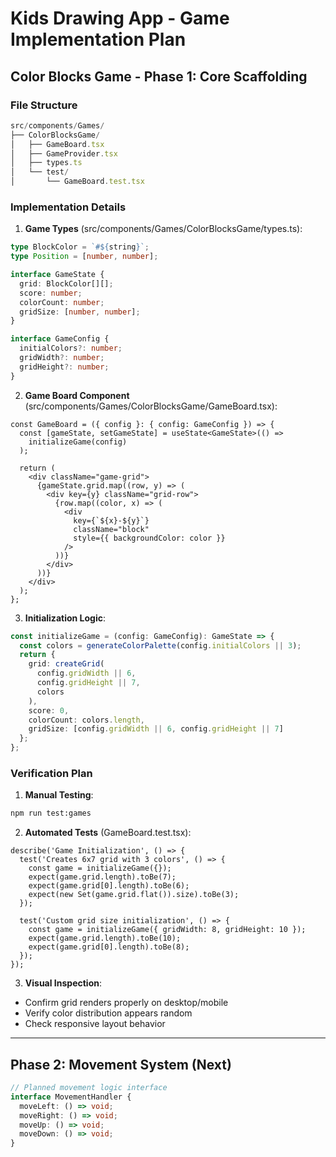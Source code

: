 # Kids Drawing App - Game Implementation Plan

## Color Blocks Game - Phase 1: Core Scaffolding

### File Structure
```ts
src/components/Games/
├── ColorBlocksGame/
│   ├── GameBoard.tsx
│   ├── GameProvider.tsx
│   ├── types.ts
│   └── test/
│       └── GameBoard.test.tsx
```

### Implementation Details

1. **Game Types** (src/components/Games/ColorBlocksGame/types.ts):
```ts
type BlockColor = `#${string}`;
type Position = [number, number];

interface GameState {
  grid: BlockColor[][];
  score: number;
  colorCount: number;
  gridSize: [number, number];
}

interface GameConfig {
  initialColors?: number;
  gridWidth?: number; 
  gridHeight?: number;
}
```

2. **Game Board Component** (src/components/Games/ColorBlocksGame/GameBoard.tsx):
```tsx
const GameBoard = ({ config }: { config: GameConfig }) => {
  const [gameState, setGameState] = useState<GameState>(() => 
    initializeGame(config)
  );

  return (
    <div className="game-grid">
      {gameState.grid.map((row, y) => (
        <div key={y} className="grid-row">
          {row.map((color, x) => (
            <div 
              key={`${x}-${y}`}
              className="block"
              style={{ backgroundColor: color }}
            />
          ))}
        </div>
      ))}
    </div>
  );
};
```

3. **Initialization Logic**:
```ts
const initializeGame = (config: GameConfig): GameState => {
  const colors = generateColorPalette(config.initialColors || 3);
  return {
    grid: createGrid(
      config.gridWidth || 6,
      config.gridHeight || 7,
      colors
    ),
    score: 0,
    colorCount: colors.length,
    gridSize: [config.gridWidth || 6, config.gridHeight || 7]
  };
};
```

### Verification Plan

1. **Manual Testing**:
```bash
npm run test:games
```

2. **Automated Tests** (GameBoard.test.tsx):
```tsx
describe('Game Initialization', () => {
  test('Creates 6x7 grid with 3 colors', () => {
    const game = initializeGame({});
    expect(game.grid.length).toBe(7);
    expect(game.grid[0].length).toBe(6);
    expect(new Set(game.grid.flat()).size).toBe(3);
  });

  test('Custom grid size initialization', () => {
    const game = initializeGame({ gridWidth: 8, gridHeight: 10 });
    expect(game.grid.length).toBe(10);
    expect(game.grid[0].length).toBe(8);
  });
});
```

3. **Visual Inspection**:
- Confirm grid renders properly on desktop/mobile
- Verify color distribution appears random
- Check responsive layout behavior

---

## Phase 2: Movement System (Next)
```ts
// Planned movement logic interface
interface MovementHandler {
  moveLeft: () => void;
  moveRight: () => void;
  moveUp: () => void;
  moveDown: () => void;
}
